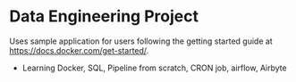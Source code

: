 # Data Engineering Project

Uses sample application for users following the getting started guide at https://docs.docker.com/get-started/.

- Learning Docker, SQL, Pipeline from scratch, CRON job, airflow, Airbyte
